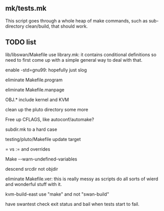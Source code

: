 mk/tests.mk
-----------

This script goes through a whole heap of make commands, such as
sub-directory clean/build, that should work.

TODO list
---------

lib/libswan/Makefile use library.mk: it contains conditional
definitions so need to first come up with a simple general way to deal
with that.

enable -std=gnu99: hopefully just slog

eliminate Makefile.program

eliminate Makefile.manpage

OBJ.* include kernel and KVM

clean up the pluto directory some more

Free up CFLAGS, like autoconf/automake?

subdir.mk to a hard case

testing/pluto/Makefile update target

= vs := and overrides

Make --warn-undefined-variables

descend srcdir not objdir

eliminate Makefile.ver: this is really messy as scripts do all sorts
of wierd and wonderful stuff with it.

kvm-build-east use "make" and not "swan-build"

have swantest check exit status and bail when tests start to fail.
